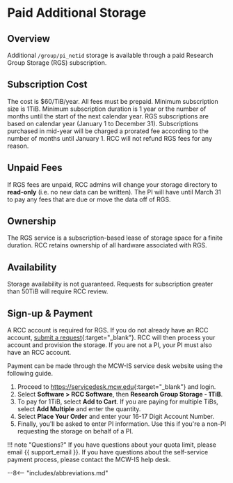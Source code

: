 # Paid Additional Storage

## Overview

Additional `/group/pi_netid` storage is available through a paid Research Group Storage (RGS) subscription.

## Subscription Cost

The cost is $60/TiB/year. All fees must be prepaid. Minimum subscription size is 1TiB. Minimum subscription duration is 1 year or the number of months until the start of the next calendar year. RGS subscriptions are based on calendar year (January 1 to December 31). Subscriptions purchased in mid-year will be charged a prorated fee according to the number of months until January 1. RCC will not refund RGS fees for any reason.

## Unpaid Fees

If RGS fees are unpaid, RCC admins will change your storage directory to **read-only** (i.e. no new data can be written). The PI will have until March 31 to pay any fees that are due or move the data off of RGS.

## Ownership

The RGS service is a subscription-based lease of storage space for a finite duration. RCC retains ownership of all hardware associated with RGS.

## Availability

Storage availability is not guaranteed. Requests for subscription greater than 50TiB will require RCC review.

## Sign-up & Payment

A RCC account is required for RGS. If you do not already have an RCC account, [submit a request](https://forms.office.com/r/98QNm6cAyt){:target="_blank"}. RCC will then process your account and provision the storage. If you are not a PI, your PI must also have an RCC account.

Payment can be made through the MCW-IS service desk website using the following guide.

1. Proceed to <https://servicedesk.mcw.edu>{:target="_blank"} and login.
2. Select **Software > RCC Software**, then **Research Group Storage - 1TiB**.
3. To pay for 1TiB, select **Add to Cart**. If you are paying for multiple TiBs, select **Add Multiple** and enter the quantity.
4. Select **Place Your Order** and enter your 16-17 Digit Account Number.
5. Finally, you'll be asked to enter PI information. Use this if you're a non-PI requesting the storage on behalf of a PI.

!!! note "Questions?"
    If you have questions about your quota limit, please email {{ support_email }}. If you have questions about the self-service payment process, please contact the MCW-IS help desk.

--8<-- "includes/abbreviations.md"
